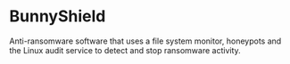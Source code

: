 # BunnyShield
Anti-ransomware software that uses a file system monitor, honeypots and the Linux audit service to detect and stop ransomware activity.
